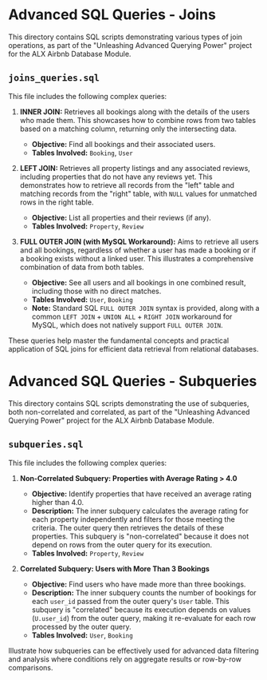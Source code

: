 # Advanced SQL Queries - Joins

This directory contains SQL scripts demonstrating various types of join operations, as part of the "Unleashing Advanced Querying Power" project for the ALX Airbnb Database Module.

## `joins_queries.sql`

This file includes the following complex queries:

1.  **INNER JOIN:** Retrieves all bookings along with the details of the users who made them. This showcases how to combine rows from two tables based on a matching column, returning only the intersecting data.
    * **Objective:** Find all bookings and their associated users.
    * **Tables Involved:** `Booking`, `User`

2.  **LEFT JOIN:** Retrieves all property listings and any associated reviews, including properties that do not have any reviews yet. This demonstrates how to retrieve all records from the "left" table and matching records from the "right" table, with `NULL` values for unmatched rows in the right table.
    * **Objective:** List all properties and their reviews (if any).
    * **Tables Involved:** `Property`, `Review`

3.  **FULL OUTER JOIN (with MySQL Workaround):** Aims to retrieve all users and all bookings, regardless of whether a user has made a booking or if a booking exists without a linked user. This illustrates a comprehensive combination of data from both tables.
    * **Objective:** See all users and all bookings in one combined result, including those with no direct matches.
    * **Tables Involved:** `User`, `Booking`
    * **Note:** Standard SQL `FULL OUTER JOIN` syntax is provided, along with a common `LEFT JOIN` + `UNION ALL` + `RIGHT JOIN` workaround for MySQL, which does not natively support `FULL OUTER JOIN`.

These queries help master the fundamental concepts and practical application of SQL joins for efficient data retrieval from relational databases.

# Advanced SQL Queries - Subqueries

This directory contains SQL scripts demonstrating the use of subqueries, both non-correlated and correlated, as part of the "Unleashing Advanced Querying Power" project for the ALX Airbnb Database Module.

## `subqueries.sql`

This file includes the following complex queries:

1.  **Non-Correlated Subquery: Properties with Average Rating > 4.0**
    * **Objective:** Identify properties that have received an average rating higher than 4.0.
    * **Description:** The inner subquery calculates the average rating for each property independently and filters for those meeting the criteria. The outer query then retrieves the details of these properties. This subquery is "non-correlated" because it does not depend on rows from the outer query for its execution.
    * **Tables Involved:** `Property`, `Review`

2.  **Correlated Subquery: Users with More Than 3 Bookings**
    * **Objective:** Find users who have made more than three bookings.
    * **Description:** The inner subquery counts the number of bookings for each `user_id` passed from the outer query's `User` table. This subquery is "correlated" because its execution depends on values (`U.user_id`) from the outer query, making it re-evaluate for each row processed by the outer query.
    * **Tables Involved:** `User`, `Booking`

Illustrate how subqueries can be effectively used for advanced data filtering and analysis where conditions rely on aggregate results or row-by-row comparisons.
